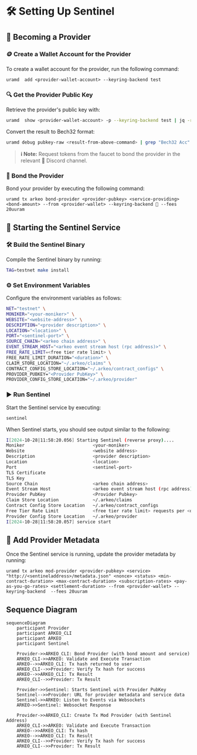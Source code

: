 # 🛠️ Setting Up Sentinel

## 🌟 Becoming a Provider

### 🪙 Create a Wallet Account for the Provider

To create a wallet account for the provider, run the following command:

```shell
uramd  add <provider-wallet-account> --keyring-backend test
```

### 🔍 Get the Provider Public Key

Retrieve the provider's public key with:

```bash
uramd  show <provider-wallet-account> -p --keyring-backend test | jq -r .key
```

Convert the result to Bech32 format:

```bash
uramd debug pubkey-raw <result-from-above-command> | grep "Bech32 Acc" | awk '{ print $NF }'
```

> **ℹ️ Note:** Request tokens from the faucet to bond the provider in the relevant 💬 Discord channel.

### 🤝 Bond the Provider

Bond your provider by executing the following command:

```shell
uramd tx arkeo bond-provider <provider-pubkey> <service-providing> <bond-amount> --from <provider-wallet> --keyring-backend 🧪 --fees 20uuram
```

## 🚀 Starting the Sentinel Service

### 🛠️ Build the Sentinel Binary

Compile the Sentinel binary by running:

```bash
TAG=testnet make install
```

### ⚙️ Set Environment Variables

Configure the environment variables as follows:

```bash
NET="testnet" \
MONIKER="<your-moniker>" \
WEBSITE="<website-address>" \
DESCRIPTION="<provider description>" \
LOCATION="<location>" \
PORT="<sentinel-port>" \
SOURCE_CHAIN="<arkeo chain address>" \
EVENT_STREAM_HOST="<arkeo event stream host (rpc address)>" \
FREE_RATE_LIMIT=<free tier rate limit> \
FREE_RATE_LIMIT_DURATION="<duration>" \
CLAIM_STORE_LOCATION="~/.arkeo/claims" \
CONTRACT_CONFIG_STORE_LOCATION="~/.arkeo/contract_configs" \
PROVIDER_PUBKEY="<Provider PubKey>" \
PROVIDER_CONFIG_STORE_LOCATION="~/.arkeo/provider"
```

### ▶️ Run Sentinel

Start the Sentinel service by executing:

```bash
sentinel
```

When Sentinel starts, you should see output similar to the following:

```bash
I[2024-10-28|11:58:20.056] Starting Sentinel (reverse proxy)....        
Moniker                          <your-moniker>
Website                          <website address>
Description                      <provider description>
Location                         <location>
Port                             <sentinel-port>
TLS Certificate                  
TLS Key                          
Source Chain                     <arkeo chain address>
Event Stream Host                <arkeo event stream host (rpc address)>
Provider PubKey                  <Provider Pubkey>
Claim Store Location             ~/.arkeo/claims
Contract Config Store Location   ~/.arkeo/contract_configs
Free Tier Rate Limit             <free tier rate limit> requests per <duration>
Provider Config Store Location   ~/.arkeo/provider
I[2024-10-28|11:58:20.057] service start                                msg="Starting WSEvents service" impl=WSEvents
```

## 📝 Add Provider Metadata

Once the Sentinel service is running, update the provider metadata by running:

```shell
uramd tx arkeo mod-provider <provider-pubkey> <service> "http://<sentineladdress>/metadata.json" <nonce> <status> <min-contract-duration> <max-contract-duration> <subscription-rates> <pay-as-you-go-rates> <settlement-duration> --from <provider-wallet> --keyring-backend  --fees 20uuram
```

## Sequence Diagram

```mermaid
sequenceDiagram
    participant Provider
    participant ARKEO_CLI
    participant ARKEO
    participant Sentinel

    Provider->>ARKEO_CLI: Bond Provider (with bond amount and service)
    ARKEO_CLI->>ARKEO: Validate and Execute Transaction
    ARKEO-->>ARKEO_CLI: Tx hash returned to user
    ARKEO_CLI-->>Provider: Verify Tx hash for success
    ARKEO-->>ARKEO_CLI: Tx Result
    ARKEO_CLI-->>Provider: Tx Result

    Provider->>Sentinel: Starts Sentinel with Provider PubKey
    Sentinel-->>Provider: URL for provider metadata and service data
    Sentinel->>ARKEO: Listen to Events via Websockets
    ARKEO->>Sentinel: Websocket Response

    Provider->>ARKEO_CLI: Create Tx Mod Provider (with Sentinel Address)
    ARKEO_CLI->>ARKEO: Validate and Execute Transaction
    ARKEO-->>ARKEO_CLI: Tx hash
    ARKEO-->>ARKEO_CLI: Tx Result
    ARKEO_CLI-->>Provider: Verify Tx hash for success
    ARKEO_CLI-->>Provider: Tx Result

```